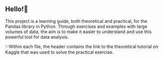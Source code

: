 ## Hello!👋
This project is a learning guide, both theoretical and practical, for the Pandas library in Python. Through exercises and examples with large volumes of data, the aim is to make it easier to understand and use this powerful tool for data analysis.

✨Within each file, the header contains the link to the theoretical tutorial on Kaggle that was used to solve the practical exercise.

<!--
**TiagoHarari/TiagoHarari** is a ✨ _special_ ✨ repository because its `README.md` (this file) appears on your GitHub profile.

Here are some ideas to get you started:

- 🔭 I’m currently working on KAGGLE PANDAS EXERCISE

-->
